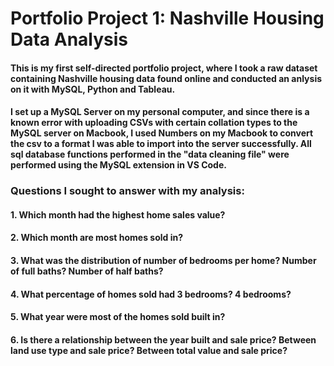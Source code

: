 # Portfolio Project 1: Nashville Housing Data Analysis
#### This is my first self-directed portfolio project, where I took a raw dataset containing Nashville housing data found online and conducted an anlysis on it with MySQL, Python and Tableau.
#### I set up a MySQL Server on my personal computer, and since there is a known error with uploading CSVs with certain collation types to the MySQL server on Macbook, I used Numbers on my Macbook to convert the csv to a format I was able to import into the server successfully. All sql database functions performed in the "data cleaning file" were performed using the MySQL extension in VS Code.
### Questions I sought to answer with my analysis:
#### 1. Which month had the highest home sales value?
#### 2. Which month are most homes sold in?
#### 3. What was the distribution of number of bedrooms per home? Number of full baths? Number of half baths?
#### 4. What percentage of homes sold had 3 bedrooms? 4 bedrooms?
#### 5. What year were most of the homes sold built in?
#### 6. Is there a relationship between the year built and sale price? Between land use type and sale price? Between total value and sale price?
